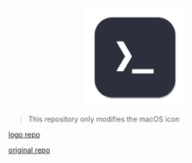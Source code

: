 <p align="center">
    <img width="200" alt="Alacritty Logo" src="https://raw.githubusercontent.com/magalab/alacritty/master/extra/logo/compat/alacritty-macos.png">
</p>

> This repository only modifies the macOS icon

[logo repo](https://github.com/lewangdev/Alacritty.icns)

[original repo](https://github.com/alacritty/alacritty)